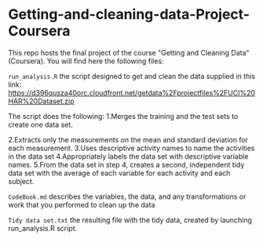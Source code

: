 # Getting-and-cleaning-data-Project-Coursera

This repo hosts the final project of the course "Getting and Cleaning Data" (Coursera). You will find here the following files:

`run_analysis.R` the script designed to get and clean the data supplied in this link: https://d396qusza40orc.cloudfront.net/getdata%2Fprojectfiles%2FUCI%20HAR%20Dataset.zip

The script does the following:
1.Merges the training and the test sets to create one data set.

2.Extracts only the measurements on the mean and standard deviation for each measurement.
3.Uses descriptive activity names to name the activities in the data set
4.Appropriately labels the data set with descriptive variable names.
5.From the data set in step 4, creates a second, independent tidy data set with the average of each variable for each activity and each subject.

`CodeBook.md` describes the variables, the data, and any transformations or work that you performed to clean up the data

`Tidy data set.txt` the resulting file with the tidy data, created by launching run_analysis.R script.

